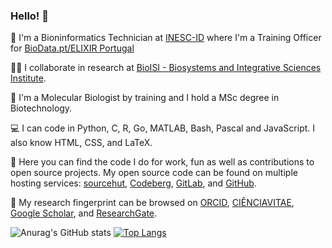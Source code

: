 ### Hello! 👋

💼 I'm a Bioninformatics Technician at [INESC-ID](https://inesc-id.pt) where I'm a Training Officer for [BioData.pt/ELIXIR Portugal](https://biodata.pt)

👨‍🔬 I collaborate in research at [BioISI - Biosystems and Integrative Sciences Institute](https://bioisi.pt).

🧬 I'm a Molecular Biologist by training and I hold a MSc degree in Biotechnology.

💻 I can code in Python, C, R, Go, MATLAB, Bash, Pascal and JavaScript. I also know HTML, CSS, and LaTeX.

🔎 Here you can find the code I do for work, fun as well as contributions to open source projects. My open source code can be found on multiple hosting services: [sourcehut](https://git.sr.ht/~gpo), [Codeberg](https://codeberg.org/Gil), [GitLab](https://gitlab.com/GilOliveira), and [GitHub](https://github.com/GilOliveira#proven.lol/13907b).

🔬 My research fingerprint can be browsed on [ORCID](https://orcid.org/0000-0003-4638-2879), [CIÊNCIAVITAE](https://www.cienciavitae.pt/D019-5596-42E2), [Google Scholar](https://scholar.google.com/citations?user=IvGHLzkAAAAJ&hl=en&oi=ao), and [ResearchGate](https://www.researchgate.net/profile/Gil-Oliveira-3).

![Anurag's GitHub stats](https://github-readme-stats.vercel.app/api?username=GilOliveira&show_icons=true&theme=dracula) [![Top Langs](https://github-readme-stats.vercel.app/api/top-langs/?username=GilOliveira&layout=compact)](https://github.com/GilOliveira?tab=repositories)